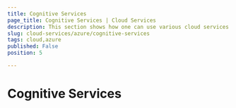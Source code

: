 ```yaml
---
title: Cognitive Services
page_title: Cognitive Services | Cloud Services
description: This section shows how one can use various cloud services like GoogleCloud, AWS, and Azure with the Telerik UI For Winforms suite.
slug: cloud-services/azure/cognitive-services
tags: cloud,azure
published: False
position: 5

---
```


# Cognitive Services
